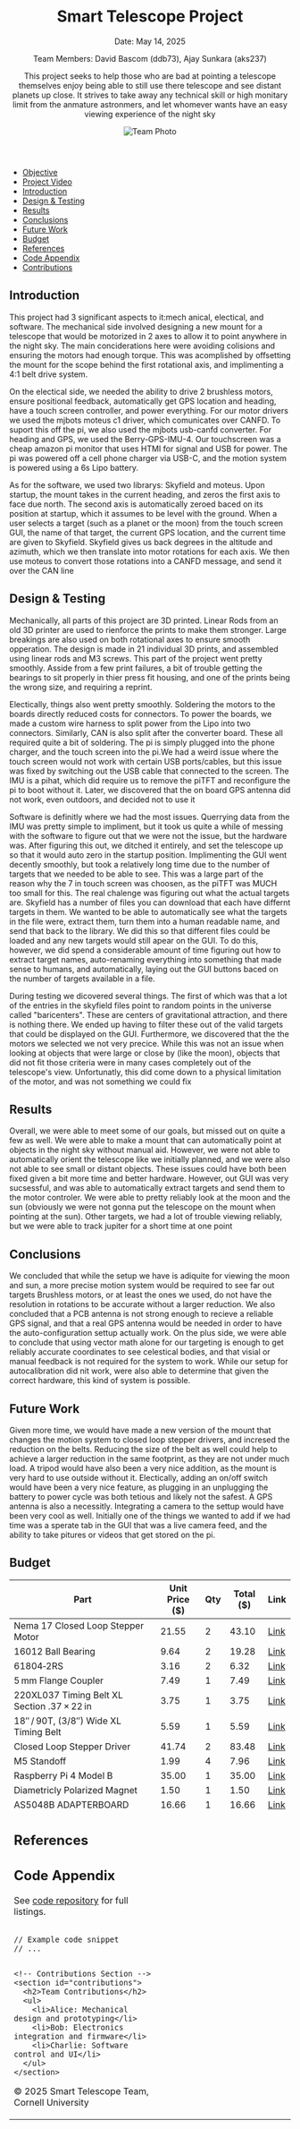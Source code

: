 <!DOCTYPE html>
<html lang="en">
<head>
  <meta charset="UTF-8">
  <meta http-equiv="X-UA-Compatible" content="IE=edge">
  <meta name="viewport" content="width=device-width, initial-scale=1.0">
  <link rel="stylesheet" href="css/style.css">
</head>
<body>
  <!-- Header -->
  <header>
    <h1>Smart Telescope Project</h1>
    <p>Date: May 14, 2025</p>
    <p>Team Members: David Bascom (ddb73), Ajay Sunkara (aks237)</p>
    <p>This project seeks to help those who are bad at pointing a telescope themselves enjoy being able to still use there telescope and see distant planets up           close. It strives to take away any technical skill or high monitary limit from the anmature astronmers, and let whomever wants have an easy viewing                experience of the night sky</p>
    <img src="img/team_photo.jpg" alt="Team Photo" />
  </header>

  <!-- Navigation -->
  <nav>
    <ul>
      <li><a href="#objective">Objective</a></li>
      <li><a href="https://www.youtube.com/watch?v=et91Gea6CPk" target="_blank">Project Video</a></li>
      <li><a href="#introduction">Introduction</a></li>
      <li><a href="#design">Design & Testing</a></li>
      <li><a href="#results">Results</a></li>
      <li><a href="#conclusions">Conclusions</a></li>
      <li><a href="#future-work">Future Work</a></li>
      <li><a href="#budget">Budget</a></li>
      <li><a href="#references">References</a></li>
      <li><a href="#code">Code Appendix</a></li>
      <li><a href="#contributions">Contributions</a></li>
    </ul>
  </nav>

  <main>
    <!-- Introduction Section -->
    <section id="introduction">
      <h2>Introduction</h2>
      <p> This project had 3 significant aspects to it:mech anical, electical, and software. The mechanical side involved designing a new mount for a
      telescope that would be motorized in 2 axes to allow it to point anywhere in the night sky. The main conciderations here were avoiding colisions and               ensuring the motors had enough torque. This was acomplished by offsetting the mount for the scope behind the first rotational axis, and implimenting a 
      4:1 belt drive system. </p>
      <p>On the electical side, we needed the ability to drive 2 brushless motors, ensure positional feedback, automatically get GPS 
        location and heading, have a touch screen controller, and power everything. For our motor drivers we used the mjbots moteus c1 driver, which comunicates 
        over CANFD. To suport this off the pi, we also used the mjbots usb-canfd converter. For heading and GPS, we used the Berry-GPS-IMU-4. Our touchscreen was 
        a cheap amazon pi monitor that uses HTMI for signal and USB for power. The pi was powered off a cell phone charger via USB-C, and the motion system is 
        powered using a 6s Lipo battery. </p>
      <p>As for the software, we used two librarys: Skyfield and moteus. Upon startup, the mount takes in the current heading, and zeros the first axis to face 
        due 
        north. The second axis is automatically zeroed baced on its position at startup, which it assumes to be level with the ground. When a user selects a
        target (such as a planet or the moon) from the touch screen GUI, the name of that target, the current GPS location, and the current time are given to 
        Skyfield. Skyfield gives us back degrees in the altitude and azimuth, which we then translate into motor rotations for each axis. We then use moteus to 
        convert those rotations into a CANFD message, and send it over the CAN line</p>
    </section>
    <!-- Design and Testing Section -->
    <section id="design">
      <h2>Design & Testing</h2>
      <p>Mechanically, all parts of this project are 3D printed. Linear Rods from an old 3D printer are used to rienforce the prints to make them stronger.
      Large breakings are also used on both rotational axes to ensure smooth opperation. The design is made in 21 individual 3D prints, and assembled using 
      linear rods and M3 screws. This part of the project went pretty smoothly. Asside from a few print failures, a bit of trouble getting the bearings to sit
      properly in thier press fit housing, and one of the prints being the wrong size, and requiring a reprint. </p>
      <p>Electically, things also went pretty smoothly. Soldering the motors to the boards directly reduced costs for connectors. To power the boards, we made 
      a custom wire harness to split power from the Lipo into two connectors. Similarly, CAN is also split after the converter board. These all required quite 
      a bit of soldering. The pi is simply plugged into the phone charger, and the touch screen into the pi.We had a weird issue where the touch screen would not
      work with certain USB ports/cables, but this issue was fixed by switching out the USB cable that connected to the screen. The IMU is a pihat, which did 
      require us to remove the piTFT and reconfigure the pi to boot without it. Later, we discovered that the on board GPS antenna did not work, even outdoors,
      and decided not to use it </p>
      <p>Software is definitly where we had the most issues. Querrying data from the IMU was pretty simple to impliment, but it took us quite a while of messing 
      with the software to figure out that we were not the issue, but the hardware was. After figuring this out, we ditched it entirely, and set the telescope up
      so that it would auto zero in the startup position. Implimenting the GUI went decently smoothly, but took a relatively long time due to the number of 
      targets that we needed to be able to see. This was a large part of the reason why the 7 in touch screen was choosen, as the piTFT was MUCH too small for
      this. The real chalenge was figuring out what the actual targets are. Skyfield has a number of files you can download that each have differnt targets in 
      them. We wanted to be able to automatically see what the targets in the file were, extract them, turn them into a human readable name, and send that back
      to the library. We did this so that different files could be loaded and any new targets would still apear on the GUI. To do this, however, we did spend a
      considerable amount of time figuring out how to extract target names, auto-renaming everything into something that made sense to humans, and automatically,
      laying out the GUI buttons baced on the number of targets available in a file. </p>
      <p> During testing we dicovered several things. The first of which was that a lot of the entries in the skyfield files point to random points in the 
        universe called "baricenters". These are centers of gravitational attraction, and there is nothing there. We ended up having to filter these out of the 
      valid targets that could be displayed on the GUI. Furthermore, we discovered that the the motors we selected we not very precice. While this was not an 
      issue when looking at objects that were large or close by (like the moon), objects that did not fit those criteria were in many cases completely out of the 
      telescope's view. Unfortunatly, this did come down to a physical limitation of the motor, and was not something we could fix</p>
    </section>
    <!-- Results Section -->
    <section id="results">
      <h2>Results</h2>
      <p>Overall, we were able to meet some of our goals, but missed out on quite a few as well. We were able to make a mount that can automatically point at 
      objects in the night sky without manual aid. However, we were not able to automatically orient the telescope like we initially planned, and we were also not
      able to see small or distant objects. These issues could have both been fixed given a bit more time and better hardware. However, out GUI was very 
      sucsessful, and was able to automatically extract targets and send them to the motor controler. We were able to pretty reliably look at the moon and the 
      sun (obviously we were not gonna put the telescope on the mount when pointing at the sun). Other targets, we had a lot of trouble viewing reliably, but we 
      were able to track jupiter for a short time at one point</p>
    </section>
    <!-- Conclusions Section -->
    <section id="conclusions">
      <h2>Conclusions</h2>
      <p>We concluded that while the setup we have is adiquite for viewing the moon and sun, a more precise motion system would be required to see far out targets
      Brushless motors, or at least the ones we used, do not have the resolution in rotations to be accurate without a larger reduction. We also concluded that a
      PCB antenna is not strong enough to recieve a reliable GPS signal, and that a real GPS antenna would be needed in order to have the auto-configuration settup
      actually work. On the plus side, we were able to conclude that using vector math alone for our targeting is enough to get reliably accurate coordinates 
      to see celestical bodies, and that visial or manual feedback is not required for the system to work. While our setup for autocalibration did nit work, were
      also able to determine that given the correct hardware, this kind of system is possible.</p>
    </section>
    <!-- Future Work Section -->
    <section id="future-work">
      <h2>Future Work</h2>
      <p>Given more time, we would have made a new version of the mount that changes the motion system to closed loop stepper drivers, and incresed the reduction 
      on the belts. Reducing the size of the belt as well could help to achieve a larger reduction in the same footprint, as they are not under much load. A 
      tripod would have also been a very nice addition, as the mount is very hard to use outside without it. Electically, adding an on/off switch would have
      been a very nice feature, as plugging in an unplugging the battery to power cycle was both tetious and likely not the safest. A GPS antenna is also a 
      necessitly. Integrating a camera to the settup would have been very cool as well. Initially one of the things we wanted to add if we had time was a sperate 
      tab in the GUI that was a live camera feed, and the ability to take pitures or videos that get stored on the pi.</p>
    </section>
    <!-- Budget Section -->
<section id="budget">
  <h2>Budget</h2>
  <table>
    <thead>
      <tr>
        <th>Part</th>
        <th>Unit Price ($)</th>
        <th>Qty</th>
        <th>Total ($)</th>
        <th>Link</th>
      </tr>
    </thead>
    <tbody>
      <tr>
        <td>Nema 17 Closed Loop Stepper Motor</td>
        <td>21.55</td>
        <td>2</td>
        <td>43.10</td>
        <td><a href="https://www.omc-stepperonline.com/nema-17-closed-loop-stepper-motor-52ncm-73-64oz-in-with-encoder-1000ppr-4000cpr-17hs19-2004d-e1k" target="_blank">Link</a></td>
      </tr>
      <tr>
        <td>16012 Ball Bearing</td>
        <td>9.64</td>
        <td>2</td>
        <td>19.28</td>
        <td><a href="https://www.123bearing.com/bearing-housing/deep-groove-bearing/single-row/16012" target="_blank">Link</a></td>
      </tr>
      <tr>
        <td>61804‑2RS</td>
        <td>3.16</td>
        <td>2</td>
        <td>6.32</td>
        <td><a href="https://www.123bearing.com/bearing-housing/deep-groove-bearing/single-row/61804-2rs" target="_blank">Link</a></td>
      </tr>
      <tr>
        <td>5 mm Flange Coupler</td>
        <td>7.49</td>
        <td>1</td>
        <td>7.49</td>
        <td><a href="https://www.amazon.com/uxcell-H12D10-Coupling-Coupler-Connector/dp/B07PLB2P4W" target="_blank">Link</a></td>
      </tr>
      <tr>
        <td>220XL037 Timing Belt XL Section .37 × 22 in</td>
        <td>3.75</td>
        <td>1</td>
        <td>3.75</td>
        <td><a href="https://texasbelting.com/products/220xl037-diesel" target="_blank">Link</a></td>
      </tr>
      <tr>
        <td>18″ / 90T, (3/8″) Wide XL Timing Belt</td>
        <td>5.59</td>
        <td>1</td>
        <td>5.59</td>
        <td><a href="https://www.servocity.com/18-90t-3-8-wide-xl-timing-belt/" target="_blank">Link</a></td>
      </tr>
      <tr>
        <td>Closed Loop Stepper Driver</td>
        <td>41.74</td>
        <td>2</td>
        <td>83.48</td>
        <td><a href="https://www.omc-stepperonline.com/closed-loop-stepper-driver-v4-1-0-3-0a-24-48vdc-for-nema-11-14-17-stepper-motor-cl42t-v41" target="_blank">Link</a></td>
      </tr>
      <tr>
        <td>M5 Standoff</td>
        <td>1.99</td>
        <td>4</td>
        <td>7.96</td>
        <td><a href="https://www.mcmaster.com/95947A547/" target="_blank">Link</a></td>
      </tr>
      <tr>
        <td>Raspberry Pi 4 Model B</td>
        <td>35.00</td>
        <td>1</td>
        <td>35.00</td>
        <td><a href="https://www.adafruit.com/product/4295" target="_blank">Link</a></td>
      </tr>
      <tr>
        <td>Diametricly Polarized Magnet</td>
        <td>1.50</td>
        <td>1</td>
        <td>1.50</td>
        <td><a href="https://mjbots.com/products/d42dia" target="_blank">Link</a></td>
      </tr>
      <tr>
        <td>AS5048B ADAPTERBOARD</td>
        <td>16.66</td>
        <td>1</td>
        <td>16.66</td>
        <td><a href="https://www.digikey.com/en/products/detail/ams-osram-usa-inc/AS5048B-ADAPTERBOARD/3188613" target="_blank">Link</a></td>
      </tr>
      <tr>
        <td>
          <!-- References Section -->
    <section id="references">
      <h2>References</h2>
      <ul>
        <!-- Cite datasheets, papers, websites, class materials -->
      </ul>
    </section>
    <!-- Code Appendix Section -->
    <section id="code">
      <h2>Code Appendix</h2>
      <p>See <a href="https://github.com/your-repo-link">code repository</a> for full listings.</p>
      <pre><code>
// Example code snippet
// ...
      </code></pre>
    </section>

    <!-- Contributions Section -->
    <section id="contributions">
      <h2>Team Contributions</h2>
      <ul>
        <li>Alice: Mechanical design and prototyping</li>
        <li>Bob: Electronics integration and firmware</li>
        <li>Charlie: Software control and UI</li>
      </ul>
    </section>
  </main>

  <!-- Footer -->
  <footer>
    <p>&copy; 2025 Smart Telescope Team, Cornell University</p>
  </footer>
</body>
</html>

